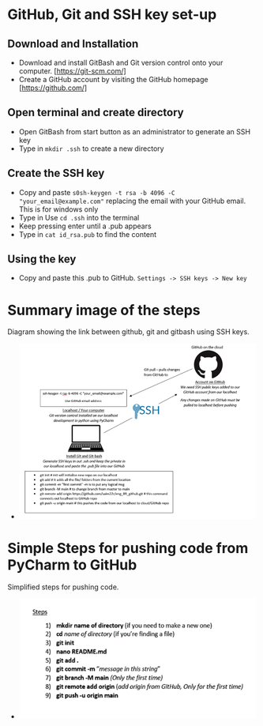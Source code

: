 # GitHub, Git and SSH key set-up

## Download and Installation
- Download and install GitBash and Git version control onto your computer. [https://git-scm.com/]
- Create a GitHub account by visiting the GitHub homepage [https://github.com/]
## Open terminal and create directory  
- Open GitBash from start button as an administrator to generate an SSH key
- Type in `mkdir .ssh` to create a new directory
## Create the SSH key  
- Copy and paste `s0sh-keygen -t rsa -b 4096 -C "your_email@example.com"` replacing the email with your GitHub email. This is for windows only
- Type in Use `cd .ssh` into the terminal
- Keep pressing enter until a .pub appears
- Type in `cat id_rsa.pub` to find the content
## Using the key  
- Copy and paste this .pub to GitHub. `Settings -> SSH keys -> New key`
  
# Summary image of the steps
Diagram showing the link between github, git and gitbash using SSH keys.
- ![img.png](img.png) 

# Simple Steps for pushing code from PyCharm to GitHub
Simplified steps for pushing code.
- ![img_1.png](img_1.png)
